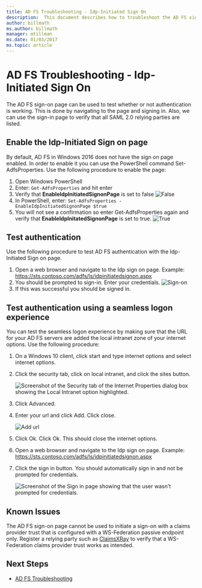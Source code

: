 ```yaml
---
title: AD FS Troubleshooting - Idp-Initiated Sign On
description:  This document describes how to troubleshoot the AD FS sign on page.
author: billmath
ms.author: billmath
manager: mtillman
ms.date: 01/03/2017
ms.topic: article
---
```


# AD FS Troubleshooting - Idp-Initiated Sign On
The AD FS sign-on page can be used to test whether or not authentication is working.  This is done by navigating to the page and signing in.  Also, we can use the sign-in page to verify that all SAML 2.0 relying parties are listed.

## Enable the Idp-Initiated Sign on page
By default, AD FS in Windows 2016 does not have the sign on page enabled.  In order to enable it you can use the PowerShell command Set-AdfsProperties.  Use the following procedure to enable the page:

1.  Open Windows PowerShell
2.  Enter:  `Get-AdfsProperties` and hit enter
3.  Verify that **EnableIdpInitiatedSignonPage** is set to false
![False](media/ad-fs-tshoot-initiatedsignon/idp2.png)
4.  In PowerShell, enter:  `Set-AdfsProperties -EnableIdpInitiatedSignonPage $true`
5.  You will not see a confirmation so enter Get-AdfsProperties again and verify that **EnableIdpInitatedSignonPage** is set to true.
![True](media/ad-fs-tshoot-initiatedsignon/idp4.png)

## Test authentication
Use the following procedure to test AD FS authentication with the Idp-Initiated Sign on page.

1.  Open a web browser and navigate to the Idp sign on page.  Example:  https://sts.contoso.com/adfs/ls/idpinitiatedsignon.aspx
2.  You should be prompted to sign-in.  Enter your credentials.
![Sign-on](media/ad-fs-tshoot-initiatedsignon/idp5.png)
3.  If this was successful you should be signed in.


## Test authentication using a seamless logon experience

You can test the seamless logon experience by making sure that the URL for your AD FS servers are added the local intranet zone of your internet options.  Use the following procedure:

1. On a Windows 10 client, click start and type internet options and select internet options.

1. Click the security tab, click on local intranet, and click the sites button.

    ![Screenshot of the Security tab of the Internet Properties dialog box showing the Local Intranet option highlighted.](media/ad-fs-tshoot-initiatedsignon/idp8.png)

1. Click Advanced.

1. Enter your url and click Add.  Click close.

    ![Add url](media/ad-fs-tshoot-initiatedsignon/idp9.png)

1. Click Ok.  Click Ok.  This should close the internet options.

1. Open a web browser and navigate to the Idp sign on page.  Example:  https://sts.contoso.com/adfs/ls/idpinitiatedsignon.aspx

1. Click the sign in button.  You should automatically sign in and not be prompted for credentials.

    ![Screenshot of the Sign in page showing that the user wasn't prompted for credentials.](media/ad-fs-tshoot-initiatedsignon/idp6.png)

## Known Issues

The AD FS sign-on page cannot be used to initiate a sign-on with a claims provider trust that is configured with a WS-Federation passive endpoint only. Register a relying party such as [ClaimsXRay](https://adfshelp.microsoft.com/ClaimsXray/TokenRequest) to verify that a WS-Federation claims provider trust works as intended.

## Next Steps

- [AD FS Troubleshooting](ad-fs-tshoot-overview.md)
